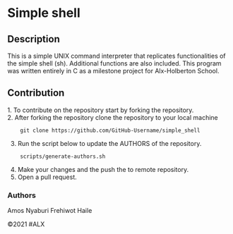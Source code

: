 <html>
  <body>
    <h1 align="Left">Simple shell</h1>
    <p>
      <h2 align="Left">Description</h2>
   This is a simple UNIX command interpreter that replicates functionalities of the simple shell (sh). Additional functions are also included. This program was written entirely in C as a milestone project for Alx-Holberton School.
<h2 align="Left">Contribution</h2>
<p>
1. To contribute on the repository start by forking the repository. <br/>
2. After forking the repository clone the repository to your local machine

```
	git clone https://github.com/GitHub-Username/simple_shell
```
3. Run the script below to update the AUTHORS of the repository.

```
	scripts/generate-authors.sh
```
4. Make your changes and the push the to remote repository.
5. Open a pull request.

<p>
 <h3>Authors</h3>
  Amos Nyaburi
  Frehiwot Haile 
</p>
&copy;2021 #ALX
</p>
   
  </body>
 </html>

